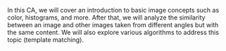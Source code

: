 In this CA, we will cover an introduction to basic image concepts such as color, histograms, and more. After that, we will analyze the similarity between an image and other images taken from different angles but with the same content. We will also explore various algorithms to address this topic (template matching).
